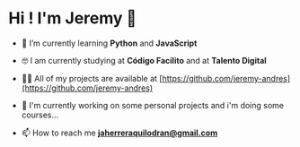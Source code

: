 <h1> Hi ! I'm Jeremy 👋 </h1>

- 🌱 I’m currently learning **Python** and **JavaScript**
 
- 🤓 I am currently studying at **Código Facilito** and at **Talento Digital**

- 👨‍💻 All of my projects are available at [https://github.com/jeremy-andres](https://github.com/jeremy-andres)

- 🔭 I'm currently working on some personal projects and i'm doing some courses...

- 📫 How to reach me **jaherreraquilodran@gmail.com**



<!--
**jeremy-andres/jeremy-andres** is a ✨ _special_ ✨ repository because its `README.md` (this file) appears on your GitHub profile.
-->
